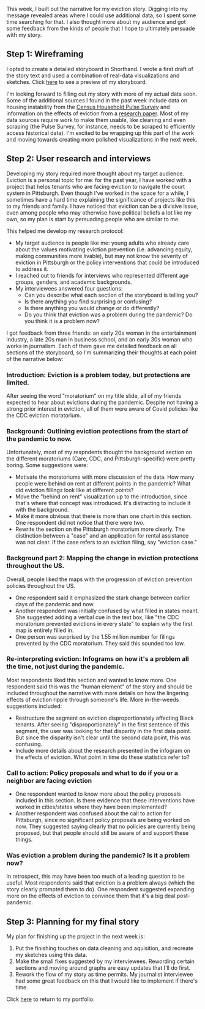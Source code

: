 This week, I built out the narrative for my eviction story. Digging into my message revealed areas where I could use additional data, so I spent some time searching for that. I also thought more about my audience and got some feedback from the kinds of people that I hope to ultimately persuade with my story.

## Step 1: Wireframing

I opted to create a detailed storyboard in Shorthand. I wrote a first draft of the story text and used a combination of real-data visualizations and sketches. Click [here](https://preview.shorthand.com/1NKHRiH4DUIpBhAO?_gl=1*1xc4wqj*_gcl_aw*R0NMLjE2NDU0ODM1NjMuQ2owS0NRaUFqYzJRQmhEZ0FSSXNBTWMzU3FUcFhYQlRsNDVNSlpzYzEzZkgtN2N1RUpOSll5RUZWcXo2Yjl1OTFhNHpwM3RDd3pNRWJ3OGFBaTY1RUFMd193Y0I) to see a preview of my storyboard.

I'm looking forward to filling out my story with more of my actual data soon. Some of the additional sources I found in the past week include data on housing instability from the [Census Household Pulse Survey](/https://www.census.gov/data/experimental-data-products/household-pulse-survey.html) and information on the effects of eviction from a [research paper](/chrome-extension://efaidnbmnnnibpcajpcglclefindmkaj/viewer.html?pdfurl=https%3A%2F%2Fwww.law.nyu.edu%2Fsites%2Fdefault%2Ffiles%2Fupload_documents%2Fevictions_collinson_reed.pdf&clen=796581&chunk=true). Most of my data sources require work to make them usable, like cleaning and even scraping (the Pulse Survey, for instance, needs to be scraped to efficiently access historical data). I'm excited to be wrapping up this part of the work and moving towards creating more polished visualizations in the next week.

## Step 2: User research and interviews

Developing my story required more thought about my target audience. Eviction is a personal topic for me: for the past year, I have worked with a project that helps tenants who are facing eviction to navigate the court system in Pittsburgh. Even though I've worked in the space for a while, I sometimes have a hard time explaining the significance of projects like this to my friends and family. I have noticed that eviction can be a divisive issue, even among people who may otherwise have political beliefs a lot like my own, so my plan is start by persuading people who are similar to me.

This helped me develop my research protocol:
* My target audience is people like me: young adults who already care about the values motivating eviction prevention (i.e. advancing equity, making communities more livable), but may not know the severity of eviction in Pittsburgh or the policy interventions that could be introduced to address it. 
* I reached out to friends for interviews who represented different age groups, genders, and academic backgrounds. 
* My interviewees answered four questions:
  * Can you describe what each section of the storyboard is telling you?
  * Is there anything you find surprising or confusing?
  * Is there anything you would change or do differently?
  * Do you think that eviction was a problem during the pandemic? Do you think it is a problem now?

I got feedback from three friends: an early 20s woman in the entertainment industry, a late 20s man in business school, and an early 30s woman who works in journalism. Each of them gave me detailed feedback on all sections of the storyboard, so I'm summarizing their thoughts at each point of the narrative below:

### Introduction: Eviction is a problem today, but protections are limited.

After seeing the word "moratorium" on my title slide, all of my friends expected to hear about evictions during the pandemic. Despite not having a strong prior interest in eviction, all of them were aware of Covid policies like the CDC eviction moratorium.

### Background: Outlining eviction protections from the start of the pandemic to now.

Unfortunately, most of my respndents thought the background section on the different moratoriums (Care, CDC, and Pittsburgh-specific) were pretty boring. Some suggestions were:
* Motivate the moratoriums with more discussion of the data. How many people were behind on rent at different points in the pandemic? What did eviction fililngs look like at different points?
* Move the "behind on rent" visualization up to the introduction, since that's where that concept was introduced. It's distracting to include it with the background.
* Make it more obvious that there is more than one chart in this section. One respondent did not notice that there were two.
* Rewrite the section on the Pittsburgh moratorium more clearly. The distinction between a "case" and an application for rental assistance was not clear. If the case refers to an eviction filing, say "eviction case."

### Background part 2: Mapping the change in eviction protections throughout the US.

Overall, people liked the maps with the progression of eviction prevention policies throughout the US. 
* One respondent said it emphasized the stark change between earlier days of the pandemic and now. 
* Another respondent was initially confused by what filled in states meant. She suggested adding a verbal cue in the text box, like "the CDC moratorium prevented evictions in every state" to explain why the first map is entirely filled in.
* One person was surprised by the 1.55 million number for filings prevented by the CDC moratorium. They said this sounded too low.

### Re-interpreting eviction: Infograms on how it's a problem all the time, not just during the pandemic.

Most respondents liked this section and wanted to know more. One respondent said this was the "human element" of the story and should be included throughout the narrative with more details on how the lingering effects of eviction ripple through someone's life. More in-the-weeds suggestions included:
* Restructure the segment on eviction disproportionately affecting Black tenants. After seeing "disproportionately" in the first sentence of this segment, the user was looking for that disparity in the first data point. But since the disparity isn't clear until the second data point, this was confusing.
* Include more details about the research presented in the infogram on the effects of eviction. What point in time do these statistics refer to?

### Call to action: Policy proposals and what to do if you or a neighbor are facing eviction

* One respondent wanted to know more about the policy proposals included in this section. Is there evidence that these interventions have worked in cities/states where they have been implemented?
* Another respondent was confused about the call to action for Pittsburgh, since no significant policy proposals are being worked on now. They suggested saying clearly that no policies are currently being proposed, but that people should still be aware of and support these things.

### Was eviction a problem during the pandemic? Is it a problem now?

In retrospect, this may have been too much of a leading question to be useful. Most respondents said that eviction is a problem always (which the story clearly prompted them to do). One respondent suggested expanding more on the effects of eviction to convince them that it's a big deal post-pandemic.

## Step 3: Planning for my final story

My plan for finishing up the project in the next week is:
1. Put the finishing touches on data cleaning and aquisition, and recreate my sketches using this data.
2. Make the small fixes suggested by my interviewees. Rewording certain sections and moving around graphs are easy updates that I'll do first.
3. Rework the flow of my story as time permits. My journalist interviewee had some great feedback on this that I would like to implement if there's time.

Click [here](https://emmayeager.github.io/DataVisPortfolio/) to return to my portfolio.
